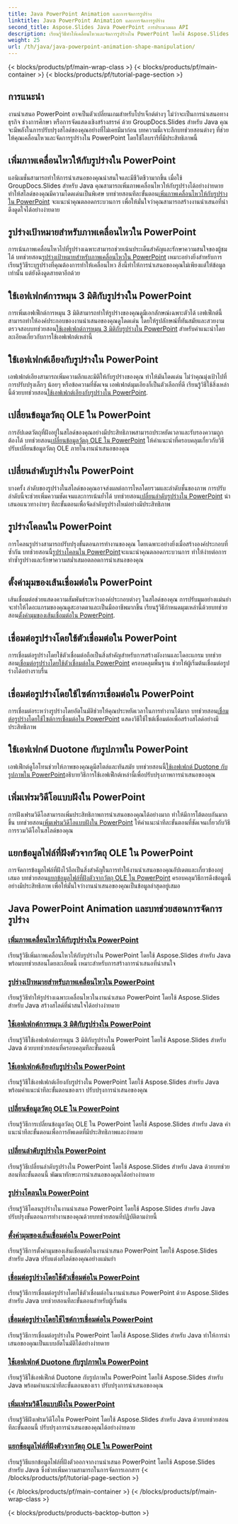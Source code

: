 ```yaml
---
title: Java PowerPoint Animation และการจัดการรูปร่าง
linktitle: Java PowerPoint Animation และการจัดการรูปร่าง
second_title: Aspose.Slides Java PowerPoint การประมวลผล API
description: เรียนรู้วิธีทำให้เคลื่อนไหวและจัดการรูปร่างใน PowerPoint โดยใช้ Aspose.Slides สำหรับ Java บทช่วยสอนที่ครอบคลุมสำหรับการนำเสนอแบบไดนามิก
weight: 25
url: /th/java/java-powerpoint-animation-shape-manipulation/
---
```


{< blocks/products/pf/main-wrap-class >}
{< blocks/products/pf/main-container >}
{< blocks/products/pf/tutorial-page-section >}


## การแนะนำ

งานนำเสนอ PowerPoint อาจเป็นตัวเปลี่ยนเกมสำหรับโปรเจ็กต์ต่างๆ ไม่ว่าจะเป็นการนำเสนอทางธุรกิจ ช่วงการศึกษา หรือการจัดแสดงเชิงสร้างสรรค์ ด้วย GroupDocs.Slides สำหรับ Java คุณจะมีพลังในการปรับปรุงสไลด์ของคุณอย่างที่ไม่เคยมีมาก่อน บทความนี้เจาะลึกบทช่วยสอนต่างๆ ที่ช่วยให้คุณเคลื่อนไหวและจัดการรูปร่างใน PowerPoint โดยใช้ไลบรารีที่มีประสิทธิภาพนี้

## เพิ่มภาพเคลื่อนไหวให้กับรูปร่างใน PowerPoint

แอนิเมชั่นสามารถทำให้การนำเสนอของคุณน่าสนใจและมีชีวิตชีวามากขึ้น เมื่อใช้ GroupDocs.Slides สำหรับ Java คุณสามารถเพิ่มภาพเคลื่อนไหวให้กับรูปร่างได้อย่างง่ายดาย ทำให้สไลด์ของคุณมีความโดดเด่นเป็นพิเศษ บทช่วยสอนทีละขั้นตอน[เพิ่มภาพเคลื่อนไหวให้กับรูปร่างใน PowerPoint](./add-animations-to-shapes-powerpoint/) จะแนะนำคุณตลอดกระบวนการ เพื่อให้มั่นใจว่าคุณสามารถสร้างงานนำเสนอที่น่าดึงดูดใจได้อย่างง่ายดาย

## รูปร่างเป้าหมายสำหรับภาพเคลื่อนไหวใน PowerPoint

 การเน้นภาพเคลื่อนไหวไปที่รูปร่างเฉพาะสามารถช่วยเน้นประเด็นสำคัญและรักษาความสนใจของผู้ชมได้ บทช่วยสอน[รูปร่างเป้าหมายสำหรับภาพเคลื่อนไหวใน PowerPoint](./target-shapes-for-animation-powerpoint/) เหมาะอย่างยิ่งสำหรับการเรียนรู้วิธีระบุรูปร่างที่คุณต้องการทำให้เคลื่อนไหว สิ่งนี้ทำให้การนำเสนอของคุณไม่เพียงแต่ให้ข้อมูลเท่านั้น แต่ยังดึงดูดสายตาอีกด้วย

## ใช้เอฟเฟกต์การหมุน 3 มิติกับรูปร่างใน PowerPoint

 การเพิ่มเอฟเฟ็กต์การหมุน 3 มิติสามารถทำให้รูปร่างของคุณดูมีเอกลักษณ์เฉพาะตัวได้ เอฟเฟ็กต์นี้สามารถทำให้องค์ประกอบของงานนำเสนอของคุณดูโดดเด่น โดยให้รูปลักษณ์ที่ทันสมัยและสวยงาม ตรวจสอบบทช่วยสอน[ใช้เอฟเฟกต์การหมุน 3 มิติกับรูปร่างใน PowerPoint](./apply-3d-rotation-effect-shapes-powerpoint/) สำหรับคำแนะนำโดยละเอียดเกี่ยวกับการใช้เอฟเฟกต์เหล่านี้

## ใช้เอฟเฟกต์เอียงกับรูปร่างใน PowerPoint

เอฟเฟกต์เอียงสามารถเพิ่มความลึกและมิติให้กับรูปร่างของคุณ ทำให้มันโดดเด่น ไม่ว่าคุณมุ่งเป้าไปที่การปรับปรุงเล็กๆ น้อยๆ หรือข้อความที่ชัดเจน เอฟเฟกต์มุมเอียงก็เป็นตัวเลือกที่ดี เรียนรู้วิธีใช้สิ่งเหล่านี้ด้วยบทช่วยสอน[ใช้เอฟเฟกต์เอียงกับรูปร่างใน PowerPoint](./apply-bevel-effects-shapes-powerpoint/).

## เปลี่ยนข้อมูลวัตถุ OLE ใน PowerPoint

 การอัปเดตวัตถุที่ฝังอยู่ในสไลด์ของคุณอย่างมีประสิทธิภาพสามารถประหยัดเวลาและรับรองความถูกต้องได้ บทช่วยสอน[เปลี่ยนข้อมูลวัตถุ OLE ใน PowerPoint](./change-ole-object-data-powerpoint/) ให้คำแนะนำที่ครอบคลุมเกี่ยวกับวิธีปรับเปลี่ยนข้อมูลวัตถุ OLE ภายในงานนำเสนอของคุณ

## เปลี่ยนลำดับรูปร่างใน PowerPoint

 บางครั้ง ลำดับของรูปร่างในสไลด์ของคุณอาจส่งผลต่อการไหลโดยรวมและลำดับชั้นของภาพ การปรับลำดับนี้จะช่วยเพิ่มความชัดเจนและการเน้นย้ำได้ บทช่วยสอน[เปลี่ยนลำดับรูปร่างใน PowerPoint](./change-shape-order-powerpoint/) นำเสนอแนวทางง่ายๆ ทีละขั้นตอนเพื่อจัดลำดับรูปร่างใหม่อย่างมีประสิทธิภาพ

## รูปร่างโคลนใน PowerPoint

 การโคลนรูปร่างสามารถปรับปรุงขั้นตอนการทำงานของคุณ โดยเฉพาะอย่างยิ่งเมื่อสร้างองค์ประกอบที่ซ้ำกัน บทช่วยสอนนี้[รูปร่างโคลนใน PowerPoint](./clone-shapes-powerpoint/)จะแนะนำคุณตลอดกระบวนการ ทำให้ง่ายต่อการทำซ้ำรูปร่างและรักษาความสม่ำเสมอตลอดการนำเสนอของคุณ

## ตั้งค่ามุมของเส้นเชื่อมต่อใน PowerPoint

 เส้นเชื่อมต่อช่วยแสดงความสัมพันธ์ระหว่างองค์ประกอบต่างๆ ในสไลด์ของคุณ การปรับมุมอย่างแม่นยำจะทำให้ไดอะแกรมของคุณดูสะอาดตาและเป็นมืออาชีพมากขึ้น เรียนรู้วิธีกำหนดมุมเหล่านี้ด้วยบทช่วยสอน[ตั้งค่ามุมของเส้นเชื่อมต่อใน PowerPoint](./set-connector-line-angle-powerpoint/).

## เชื่อมต่อรูปร่างโดยใช้ตัวเชื่อมต่อใน PowerPoint

 การเชื่อมต่อรูปร่างโดยใช้ตัวเชื่อมต่อถือเป็นสิ่งสำคัญสำหรับการสร้างผังงานและไดอะแกรม บทช่วยสอน[เชื่อมต่อรูปร่างโดยใช้ตัวเชื่อมต่อใน PowerPoint](./connect-shapes-using-connectors-powerpoint/) ครอบคลุมพื้นฐาน ช่วยให้ผู้เริ่มต้นเชื่อมต่อรูปร่างได้อย่างราบรื่น

## เชื่อมต่อรูปร่างโดยใช้ไซต์การเชื่อมต่อใน PowerPoint

 การเชื่อมต่อระหว่างรูปร่างโดยอัตโนมัติช่วยให้คุณประหยัดเวลาในการทำงานได้มาก บทช่วยสอน[เชื่อมต่อรูปร่างโดยใช้ไซต์การเชื่อมต่อใน PowerPoint](./connect-shapes-using-connection-sites-powerpoint/) แสดงวิธีใช้ไซต์เชื่อมต่อเพื่อสร้างสไลด์อย่างมีประสิทธิภาพ

## ใช้เอฟเฟกต์ Duotone กับรูปภาพใน PowerPoint

 เอฟเฟ็กต์ดูโอโทนช่วยให้ภาพของคุณดูมีสไตล์และทันสมัย บทช่วยสอนนี้[ใช้เอฟเฟกต์ Duotone กับรูปภาพใน PowerPoint](./apply-duotone-effects-images-powerpoint/)อธิบายวิธีการใช้เอฟเฟ็กต์เหล่านี้เพื่อปรับปรุงภาพการนำเสนอของคุณ

## เพิ่มเฟรมวิดีโอแบบฝังใน PowerPoint

 การฝังเฟรมวิดีโอสามารถเพิ่มประสิทธิภาพการนำเสนอของคุณได้อย่างมาก ทำให้มีการโต้ตอบกันมากขึ้น บทช่วยสอน[เพิ่มเฟรมวิดีโอแบบฝังใน PowerPoint](./add-embedded-video-frame-powerpoint/) ให้คำแนะนำทีละขั้นตอนที่ชัดเจนเกี่ยวกับวิธีการรวมวิดีโอในสไลด์ของคุณ

## แยกข้อมูลไฟล์ที่ฝังตัวจากวัตถุ OLE ใน PowerPoint

 การจัดการข้อมูลไฟล์ที่ฝังไว้ถือเป็นสิ่งสำคัญในการทำให้งานนำเสนอของคุณอัปเดตและเกี่ยวข้องอยู่เสมอ บทช่วยสอน[แยกข้อมูลไฟล์ที่ฝังตัวจากวัตถุ OLE ใน PowerPoint](./extract-embedded-file-data-ole-object-powerpoint/) ครอบคลุมวิธีการดึงข้อมูลนี้อย่างมีประสิทธิภาพ เพื่อให้มั่นใจว่างานนำเสนอของคุณเป็นข้อมูลล่าสุดอยู่เสมอ
## Java PowerPoint Animation และบทช่วยสอนการจัดการรูปร่าง
### [เพิ่มภาพเคลื่อนไหวให้กับรูปร่างใน PowerPoint](./add-animations-to-shapes-powerpoint/)
เรียนรู้วิธีเพิ่มภาพเคลื่อนไหวให้กับรูปร่างใน PowerPoint โดยใช้ Aspose.Slides สำหรับ Java พร้อมบทช่วยสอนโดยละเอียดนี้ เหมาะสำหรับการสร้างการนำเสนอที่น่าสนใจ
### [รูปร่างเป้าหมายสำหรับภาพเคลื่อนไหวใน PowerPoint](./target-shapes-for-animation-powerpoint/)
เรียนรู้วิธีทำให้รูปร่างเฉพาะเคลื่อนไหวในงานนำเสนอ PowerPoint โดยใช้ Aspose.Slides สำหรับ Java สร้างสไลด์ที่น่าสนใจได้อย่างง่ายดาย
### [ใช้เอฟเฟกต์การหมุน 3 มิติกับรูปร่างใน PowerPoint](./apply-3d-rotation-effect-shapes-powerpoint/)
เรียนรู้วิธีใช้เอฟเฟกต์การหมุน 3 มิติกับรูปร่างใน PowerPoint โดยใช้ Aspose.Slides สำหรับ Java ด้วยบทช่วยสอนที่ครอบคลุมทีละขั้นตอนนี้
### [ใช้เอฟเฟกต์เอียงกับรูปร่างใน PowerPoint](./apply-bevel-effects-shapes-powerpoint/)
เรียนรู้วิธีใช้เอฟเฟกต์เอียงกับรูปร่างใน PowerPoint โดยใช้ Aspose.Slides สำหรับ Java พร้อมคำแนะนำทีละขั้นตอนของเรา ปรับปรุงการนำเสนอของคุณ
### [เปลี่ยนข้อมูลวัตถุ OLE ใน PowerPoint](./change-ole-object-data-powerpoint/)
เรียนรู้วิธีการเปลี่ยนข้อมูลวัตถุ OLE ใน PowerPoint โดยใช้ Aspose.Slides สำหรับ Java คำแนะนำทีละขั้นตอนเพื่อการอัพเดตที่มีประสิทธิภาพและง่ายดาย
### [เปลี่ยนลำดับรูปร่างใน PowerPoint](./change-shape-order-powerpoint/)
เรียนรู้วิธีเปลี่ยนลำดับรูปร่างใน PowerPoint โดยใช้ Aspose.Slides สำหรับ Java ด้วยบทช่วยสอนทีละขั้นตอนนี้ พัฒนาทักษะการนำเสนอของคุณได้อย่างง่ายดาย
### [รูปร่างโคลนใน PowerPoint](./clone-shapes-powerpoint/)
เรียนรู้วิธีโคลนรูปร่างในงานนำเสนอ PowerPoint โดยใช้ Aspose.Slides สำหรับ Java ปรับปรุงขั้นตอนการทำงานของคุณด้วยบทช่วยสอนที่ปฏิบัติตามง่ายนี้
### [ตั้งค่ามุมของเส้นเชื่อมต่อใน PowerPoint](./set-connector-line-angle-powerpoint/)
เรียนรู้วิธีการตั้งค่ามุมของเส้นเชื่อมต่อในงานนำเสนอ PowerPoint โดยใช้ Aspose.Slides สำหรับ Java ปรับแต่งสไลด์ของคุณอย่างแม่นยำ
### [เชื่อมต่อรูปร่างโดยใช้ตัวเชื่อมต่อใน PowerPoint](./connect-shapes-using-connectors-powerpoint/)
เรียนรู้วิธีการเชื่อมต่อรูปร่างโดยใช้ตัวเชื่อมต่อในงานนำเสนอ PowerPoint ด้วย Aspose.Slides สำหรับ Java บทช่วยสอนทีละขั้นตอนสำหรับผู้เริ่มต้น
### [เชื่อมต่อรูปร่างโดยใช้ไซต์การเชื่อมต่อใน PowerPoint](./connect-shapes-using-connection-sites-powerpoint/)
เรียนรู้วิธีการเชื่อมต่อรูปร่างใน PowerPoint โดยใช้ Aspose.Slides สำหรับ Java ทำให้การนำเสนอของคุณเป็นแบบอัตโนมัติได้อย่างง่ายดาย
### [ใช้เอฟเฟกต์ Duotone กับรูปภาพใน PowerPoint](./apply-duotone-effects-images-powerpoint/)
เรียนรู้วิธีใช้เอฟเฟ็กต์ Duotone กับรูปภาพใน PowerPoint โดยใช้ Aspose.Slides สำหรับ Java พร้อมคำแนะนำทีละขั้นตอนของเรา ปรับปรุงการนำเสนอของคุณ
### [เพิ่มเฟรมวิดีโอแบบฝังใน PowerPoint](./add-embedded-video-frame-powerpoint/)
เรียนรู้วิธีฝังเฟรมวิดีโอใน PowerPoint โดยใช้ Aspose.Slides สำหรับ Java ด้วยบทช่วยสอนทีละขั้นตอนนี้ ปรับปรุงการนำเสนอของคุณได้อย่างง่ายดาย
### [แยกข้อมูลไฟล์ที่ฝังตัวจากวัตถุ OLE ใน PowerPoint](./extract-embedded-file-data-ole-object-powerpoint/)
เรียนรู้วิธีแยกข้อมูลไฟล์ที่ฝังตัวออกจากงานนำเสนอ PowerPoint โดยใช้ Aspose.Slides สำหรับ Java ซึ่งช่วยเพิ่มความสามารถในการจัดการเอกสาร
{< /blocks/products/pf/tutorial-page-section >}

{< /blocks/products/pf/main-container >}
{< /blocks/products/pf/main-wrap-class >}

{< blocks/products/products-backtop-button >}

